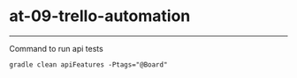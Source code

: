 # at-09-trello-automation

---

Command to run api tests
```
gradle clean apiFeatures -Ptags="@Board"
```